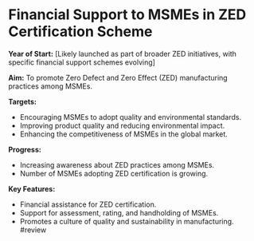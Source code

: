 # Financial Support to MSMEs in ZED Certification Scheme

**Year of Start:** [Likely launched as part of broader ZED initiatives, with specific financial support schemes evolving]

**Aim:** To promote Zero Defect and Zero Effect (ZED) manufacturing practices among MSMEs.

**Targets:**
* Encouraging MSMEs to adopt quality and environmental standards.
* Improving product quality and reducing environmental impact.
* Enhancing the competitiveness of MSMEs in the global market.

**Progress:**
* Increasing awareness about ZED practices among MSMEs.
* Number of MSMEs adopting ZED certification is growing.

**Key Features:**
* Financial assistance for ZED certification.
* Support for assessment, rating, and handholding of MSMEs.
* Promotes a culture of quality and sustainability in manufacturing.
#review